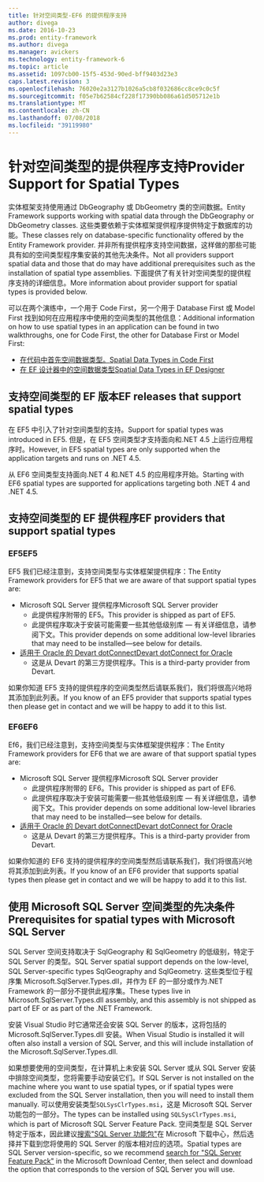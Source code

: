 ```yaml
---
title: 针对空间类型-EF6 的提供程序支持
author: divega
ms.date: 2016-10-23
ms.prod: entity-framework
ms.author: divega
ms.manager: avickers
ms.technology: entity-framework-6
ms.topic: article
ms.assetid: 1097cb00-15f5-453d-90ed-bff9403d23e3
caps.latest.revision: 3
ms.openlocfilehash: 76020e2a3127b1026a5cb8f032686cc8ce9c0c5f
ms.sourcegitcommit: f05e7b62584cf228f17390bb086a61d505712e1b
ms.translationtype: MT
ms.contentlocale: zh-CN
ms.lasthandoff: 07/08/2018
ms.locfileid: "39119980"
---
```

# <a name="provider-support-for-spatial-types"></a><span data-ttu-id="32a44-102">针对空间类型的提供程序支持</span><span class="sxs-lookup"><span data-stu-id="32a44-102">Provider Support for Spatial Types</span></span>
<span data-ttu-id="32a44-103">实体框架支持使用通过 DbGeography 或 DbGeometry 类的空间数据。</span><span class="sxs-lookup"><span data-stu-id="32a44-103">Entity Framework supports working with spatial data through the DbGeography or DbGeometry classes.</span></span> <span data-ttu-id="32a44-104">这些类要依赖于实体框架提供程序提供特定于数据库的功能。</span><span class="sxs-lookup"><span data-stu-id="32a44-104">These classes rely on database-specific functionality offered by the Entity Framework provider.</span></span> <span data-ttu-id="32a44-105">并非所有提供程序支持空间数据，这样做的那些可能具有如的空间类型程序集安装的其他先决条件。</span><span class="sxs-lookup"><span data-stu-id="32a44-105">Not all providers support spatial data and those that do may have additional prerequisites such as the installation of spatial type assemblies.</span></span> <span data-ttu-id="32a44-106">下面提供了有关针对空间类型的提供程序支持的详细信息。</span><span class="sxs-lookup"><span data-stu-id="32a44-106">More information about provider support for spatial types is provided below.</span></span>  

<span data-ttu-id="32a44-107">可以在两个演练中，一个用于 Code First，另一个用于 Database First 或 Model First 找到如何在应用程序中使用的空间类型的其他信息：</span><span class="sxs-lookup"><span data-stu-id="32a44-107">Additional information on how to use spatial types in an application can be found in two walkthroughs, one for Code First, the other for Database First or Model First:</span></span>  

- [<span data-ttu-id="32a44-108">在代码中首先空间数据类型。</span><span class="sxs-lookup"><span data-stu-id="32a44-108">Spatial Data Types in Code First</span></span>](~/ef6/modeling/code-first/data-types/spatial.md)  
- [<span data-ttu-id="32a44-109">在 EF 设计器中的空间数据类型</span><span class="sxs-lookup"><span data-stu-id="32a44-109">Spatial Data Types in EF Designer</span></span>](~/ef6/modeling/designer/data-types/spatial.md)  

## <a name="ef-releases-that-support-spatial-types"></a><span data-ttu-id="32a44-110">支持空间类型的 EF 版本</span><span class="sxs-lookup"><span data-stu-id="32a44-110">EF releases that support spatial types</span></span>  

<span data-ttu-id="32a44-111">在 EF5 中引入了针对空间类型的支持。</span><span class="sxs-lookup"><span data-stu-id="32a44-111">Support for spatial types was introduced in EF5.</span></span> <span data-ttu-id="32a44-112">但是，在 EF5 空间类型才支持面向和.NET 4.5 上运行应用程序时。</span><span class="sxs-lookup"><span data-stu-id="32a44-112">However, in EF5 spatial types are only supported when the application targets and runs on .NET 4.5.</span></span>  

<span data-ttu-id="32a44-113">从 EF6 空间类型支持面向.NET 4 和.NET 4.5 的应用程序开始。</span><span class="sxs-lookup"><span data-stu-id="32a44-113">Starting with EF6 spatial types are supported for applications targeting both .NET 4 and .NET 4.5.</span></span>  

## <a name="ef-providers-that-support-spatial-types"></a><span data-ttu-id="32a44-114">支持空间类型的 EF 提供程序</span><span class="sxs-lookup"><span data-stu-id="32a44-114">EF providers that support spatial types</span></span>  

### <a name="ef5"></a><span data-ttu-id="32a44-115">EF5</span><span class="sxs-lookup"><span data-stu-id="32a44-115">EF5</span></span>  

<span data-ttu-id="32a44-116">EF5 我们已经注意到，支持空间类型与实体框架提供程序：</span><span class="sxs-lookup"><span data-stu-id="32a44-116">The Entity Framework providers for EF5 that we are aware of that support spatial types are:</span></span>  

- <span data-ttu-id="32a44-117">Microsoft SQL Server 提供程序</span><span class="sxs-lookup"><span data-stu-id="32a44-117">Microsoft SQL Server provider</span></span>  
    - <span data-ttu-id="32a44-118">此提供程序附带的 EF5。</span><span class="sxs-lookup"><span data-stu-id="32a44-118">This provider is shipped as part of EF5.</span></span>  
    - <span data-ttu-id="32a44-119">此提供程序取决于安装可能需要一些其他低级别库 — 有关详细信息，请参阅下文。</span><span class="sxs-lookup"><span data-stu-id="32a44-119">This provider depends on some additional low-level libraries that may need to be installed—see below for details.</span></span>  
- [<span data-ttu-id="32a44-120">适用于 Oracle 的 Devart dotConnect</span><span class="sxs-lookup"><span data-stu-id="32a44-120">Devart dotConnect for Oracle</span></span>](http://www.devart.com/dotconnect/oracle/)  
    - <span data-ttu-id="32a44-121">这是从 Devart 的第三方提供程序。</span><span class="sxs-lookup"><span data-stu-id="32a44-121">This is a third-party provider from Devart.</span></span>  

<span data-ttu-id="32a44-122">如果你知道 EF5 支持的提供程序的空间类型然后请联系我们，我们将很高兴地将其添加到此列表。</span><span class="sxs-lookup"><span data-stu-id="32a44-122">If you know of an EF5 provider that supports spatial types then please get in contact and we will be happy to add it to this list.</span></span>  

### <a name="ef6"></a><span data-ttu-id="32a44-123">EF6</span><span class="sxs-lookup"><span data-stu-id="32a44-123">EF6</span></span>  

<span data-ttu-id="32a44-124">Ef6，我们已经注意到，支持空间类型与实体框架提供程序：</span><span class="sxs-lookup"><span data-stu-id="32a44-124">The Entity Framework providers for EF6 that we are aware of that support spatial types are:</span></span>  

- <span data-ttu-id="32a44-125">Microsoft SQL Server 提供程序</span><span class="sxs-lookup"><span data-stu-id="32a44-125">Microsoft SQL Server provider</span></span>  
    - <span data-ttu-id="32a44-126">此提供程序附带的 EF6。</span><span class="sxs-lookup"><span data-stu-id="32a44-126">This provider is shipped as part of EF6.</span></span>  
    - <span data-ttu-id="32a44-127">此提供程序取决于安装可能需要一些其他低级别库 — 有关详细信息，请参阅下文。</span><span class="sxs-lookup"><span data-stu-id="32a44-127">This provider depends on some additional low-level libraries that may need to be installed—see below for details.</span></span>  
- [<span data-ttu-id="32a44-128">适用于 Oracle 的 Devart dotConnect</span><span class="sxs-lookup"><span data-stu-id="32a44-128">Devart dotConnect for Oracle</span></span>](http://www.devart.com/dotconnect/oracle/)  
    - <span data-ttu-id="32a44-129">这是从 Devart 的第三方提供程序。</span><span class="sxs-lookup"><span data-stu-id="32a44-129">This is a third-party provider from Devart.</span></span>  

<span data-ttu-id="32a44-130">如果你知道的 EF6 支持的提供程序的空间类型然后请联系我们，我们将很高兴地将其添加到此列表。</span><span class="sxs-lookup"><span data-stu-id="32a44-130">If you know of an EF6 provider that supports spatial types then please get in contact and we will be happy to add it to this list.</span></span>  

## <a name="prerequisites-for-spatial-types-with-microsoft-sql-server"></a><span data-ttu-id="32a44-131">使用 Microsoft SQL Server 空间类型的先决条件</span><span class="sxs-lookup"><span data-stu-id="32a44-131">Prerequisites for spatial types with Microsoft SQL Server</span></span>  

<span data-ttu-id="32a44-132">SQL Server 空间支持取决于 SqlGeography 和 SqlGeometry 的低级别，特定于 SQL Server 的类型。</span><span class="sxs-lookup"><span data-stu-id="32a44-132">SQL Server spatial support depends on the low-level, SQL Server-specific types SqlGeography and SqlGeometry.</span></span> <span data-ttu-id="32a44-133">这些类型位于程序集 Microsoft.SqlServer.Types.dll，并作为 EF 的一部分或作为.NET Framework 的一部分不提供此程序集。</span><span class="sxs-lookup"><span data-stu-id="32a44-133">These types live in Microsoft.SqlServer.Types.dll assembly, and this assembly is not shipped as part of EF or as part of the .NET Framework.</span></span>  

<span data-ttu-id="32a44-134">安装 Visual Studio 时它通常还会安装 SQL Server 的版本，这将包括的 Microsoft.SqlServer.Types.dll 安装。</span><span class="sxs-lookup"><span data-stu-id="32a44-134">When Visual Studio is installed it will often also install a version of SQL Server, and this will include installation of the Microsoft.SqlServer.Types.dll.</span></span>  

<span data-ttu-id="32a44-135">如果想要使用的空间类型，在计算机上未安装 SQL Server 或从 SQL Server 安装中排除空间类型，您将需要手动安装它们。</span><span class="sxs-lookup"><span data-stu-id="32a44-135">If SQL Server is not installed on the machine where you want to use spatial types, or if spatial types were excluded from the SQL Server installation, then you will need to install them manually.</span></span> <span data-ttu-id="32a44-136">可以使用安装类型`SQLSysClrTypes.msi`，这是 Microsoft SQL Server 功能包的一部分。</span><span class="sxs-lookup"><span data-stu-id="32a44-136">The types can be installed using `SQLSysClrTypes.msi`, which is part of Microsoft SQL Server Feature Pack.</span></span> <span data-ttu-id="32a44-137">空间类型是 SQL Server 特定于版本，因此建议[搜索"SQL Server 功能包"](https://www.microsoft.com/en-us/search/result.aspx?q=sql+server+feature+pack)在 Microsoft 下载中心，然后选择并下载到您将使用的 SQL Server 的版本相对应的选项。</span><span class="sxs-lookup"><span data-stu-id="32a44-137">Spatial types are SQL Server version-specific, so we recommend [search for "SQL Server Feature Pack"](https://www.microsoft.com/en-us/search/result.aspx?q=sql+server+feature+pack) in the Microsoft Download Center, then select and download the option that corresponds to the version of SQL Server you will use.</span></span>
